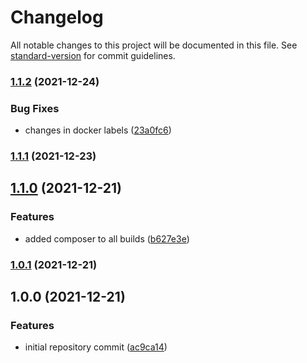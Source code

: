 # Changelog

All notable changes to this project will be documented in this file. See [standard-version](https://github.com/conventional-changelog/standard-version) for commit guidelines.

### [1.1.2](https://github.com/wayofdev/docker-php-prod/compare/v1.1.1...v1.1.2) (2021-12-24)


### Bug Fixes

* changes in docker labels ([23a0fc6](https://github.com/wayofdev/docker-php-prod/commit/23a0fc6e11300b410abd98a0df1520639ab8d504))

### [1.1.1](https://github.com/wayofdev/docker-php-prod/compare/v1.1.0...v1.1.1) (2021-12-23)

## [1.1.0](https://github.com/wayofdev/docker-php-prod/compare/v1.0.1...v1.1.0) (2021-12-21)


### Features

* added composer to all builds ([b627e3e](https://github.com/wayofdev/docker-php-prod/commit/b627e3e245077830ca34590a064093b9d16146ff))

### [1.0.1](https://github.com/wayofdev/docker-php-prod/compare/v1.0.0...v1.0.1) (2021-12-21)

## 1.0.0 (2021-12-21)


### Features

* initial repository commit ([ac9ca14](https://github.com/wayofdev/docker-php-prod/commit/ac9ca14f88abb0ea9bcafbf1bb4e54ce5901b9aa))
